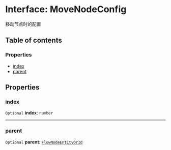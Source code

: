 # Interface: MoveNodeConfig

移动节点时的配置

## Table of contents

### Properties

* [index](/auto-docs/document/interfaces/MoveNodeConfig.md#index)
* [parent](/auto-docs/document/interfaces/MoveNodeConfig.md#parent)

## Properties

### index

`Optional` **index**: `number`

***

### parent

`Optional` **parent**: [`FlowNodeEntityOrId`](/auto-docs/document/types/FlowNodeEntityOrId.md)
